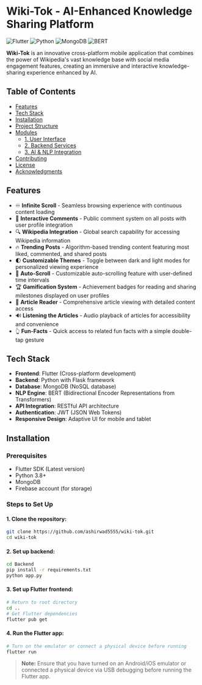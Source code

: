 # Wiki-Tok - AI-Enhanced Knowledge Sharing Platform

![Flutter](https://img.shields.io/badge/Flutter-Latest-02569B)
![Python](https://img.shields.io/badge/Python-Flask-000000)
![MongoDB](https://img.shields.io/badge/MongoDB-Latest-47A248)
![BERT](https://img.shields.io/badge/BERT-NLP-FF6F00)

**Wiki-Tok** is an innovative cross-platform mobile application that combines the power of Wikipedia's vast knowledge base with social media engagement features, creating an immersive and interactive knowledge-sharing experience enhanced by AI.

## Table of Contents

- [Features](#features)
- [Tech Stack](#tech-stack)
- [Installation](#installation)
- [Project Structure](#project-structure)
- [Modules](#modules)
  - [1. User Interface](#1-user-interface)
  - [2. Backend Services](#2-backend-services)
  - [3. AI & NLP Integration](#3-ai--nlp-integration)
- [Contributing](#contributing)
- [License](#license)
- [Acknowledgments](#acknowledgments)

## Features

- ♾️ **Infinite Scroll** - Seamless browsing experience with continuous content loading
- 💬 **Interactive Comments** - Public comment system on all posts with user profile integration
- 🔍 **Wikipedia Integration** - Global search capability for accessing Wikipedia information
- 🔥 **Trending Posts** - Algorithm-based trending content featuring most liked, commented, and shared posts
- 🌓 **Customizable Themes** - Toggle between dark and light modes for personalized viewing experience
- 📜 **Auto-Scroll** - Customizable auto-scrolling feature with user-defined time intervals
- 🏆 **Gamification System** - Achievement badges for reading and sharing milestones displayed on user profiles
- 📰 **Article Reader** - Comprehensive article viewing with detailed content access
- 🔊 **Listening the Articles** - Audio playback of articles for accessibility and convenience
- 👆 **Fun-Facts** - Quick access to related fun facts with a simple double-tap gesture

## Tech Stack

- **Frontend**: Flutter (Cross-platform development)
- **Backend**: Python with Flask framework
- **Database**: MongoDB (NoSQL database)
- **NLP Engine**: BERT (Bidirectional Encoder Representations from Transformers)
- **API Integration**: RESTful API architecture
- **Authentication**: JWT (JSON Web Tokens)
- **Responsive Design**: Adaptive UI for mobile and tablet

## Installation

### Prerequisites

- Flutter SDK (Latest version)
- Python 3.8+
- MongoDB
- Firebase account (for storage)

### Steps to Set Up

#### 1. Clone the repository:

```bash
git clone https://github.com/ashirwad5555/wiki-tok.git
cd wiki-tok
```

#### 2. Set up backend:

```bash
cd Backend
pip install -r requirements.txt
python app.py
```

#### 3. Set up Flutter frontend:

```bash
# Return to root directory
cd ..
# Get Flutter dependencies
flutter pub get
```

#### 4. Run the Flutter app:

```bash
# Turn on the emulator or connect a physical device before running
flutter run
```

> **Note:** Ensure that you have turned on an Android/iOS emulator or connected a physical device via USB debugging before running the Flutter app.
